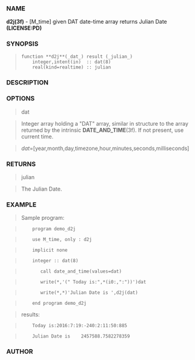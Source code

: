 ### NAME

**d2j(3f)** \- [M_time] given DAT date-time array returns Julian Date **(LICENSE:PD)**

### SYNOPSIS

>     function **d2j**(_dat_) result (_julian_)
>         integer,intent(in)  :: dat(8)
>         real(kind=realtime) :: julian

### DESCRIPTION

### OPTIONS

> dat

> Integer array holding a "DAT" array, similar in structure to the array
returned by the intrinsic **DATE_AND_TIME**(3f). If not present, use current
time.

>

> _dat_=[year,month,day,timezone,hour,minutes,seconds,milliseconds]

### RETURNS

> julian

> The Julian Date.

### EXAMPLE

> Sample program:

>  
>  
>         program demo_d2j

>         use M_time, only : d2j

>         implicit none

>         integer :: dat(8)

>            call date_and_time(values=dat)

>            write(*,'(" Today is:",*(i0:,":"))')dat

>            write(*,*)'Julian Date is ',d2j(dat)

>         end program demo_d2j

>  
>  
>  
>

> results:

>  
>  
>         Today is:2016:7:19:-240:2:11:50:885

>         Julian Date is    2457588.7582278359

>  
>  
>  

### AUTHOR

